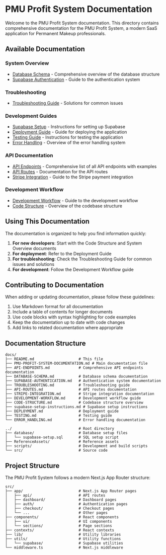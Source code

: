 # PMU Profit System Documentation

Welcome to the PMU Profit System documentation. This directory contains comprehensive documentation for the PMU Profit System, a modern SaaS application for Permanent Makeup professionals.

## Available Documentation

### System Overview
- [Database Schema](DATABASE-SCHEMA.md) - Comprehensive overview of the database structure
- [Supabase Authentication](SUPABASE-AUTHENTICATION.md) - Guide to the authentication system

### Troubleshooting
- [Troubleshooting Guide](TROUBLESHOOTING.md) - Solutions for common issues

### Development Guides
- [Supabase Setup](supabase-setup-instructions.md) - Instructions for setting up Supabase
- [Deployment Guide](DEPLOYMENT.md) - Guide for deploying the application
- [Testing Guide](TESTING.md) - Instructions for testing the application
- [Error Handling](ERROR_HANDLING.md) - Overview of the error handling system

### API Documentation
- [API Endpoints](API-ENDPOINTS.md) - Comprehensive list of all API endpoints with examples
- [API Routes](API-ROUTES.md) - Documentation for the API routes
- [Stripe Integration](STRIPE-INTEGRATION.md) - Guide to the Stripe payment integration

### Development Workflow
- [Development Workflow](DEVELOPMENT-WORKFLOW.md) - Guide to the development workflow
- [Code Structure](CODE-STRUCTURE.md) - Overview of the codebase structure

## Using This Documentation

The documentation is organized to help you find information quickly:

1. **For new developers**: Start with the Code Structure and System Overview documents
2. **For deployment**: Refer to the Deployment Guide
3. **For troubleshooting**: Check the Troubleshooting Guide for common issues and solutions
4. **For development**: Follow the Development Workflow guide

## Contributing to Documentation

When adding or updating documentation, please follow these guidelines:

1. Use Markdown format for all documentation
2. Include a table of contents for longer documents
3. Use code blocks with syntax highlighting for code examples
4. Keep the documentation up to date with code changes
5. Add links to related documentation where appropriate

## Documentation Structure

```
docs/
├── README.md                    # This file
├── PMU-PROFIT-SYSTEM-DOCUMENTATION.md # Main documentation file
├── API-ENDPOINTS.md             # Comprehensive API endpoints documentation
├── DATABASE-SCHEMA.md           # Database schema documentation
├── SUPABASE-AUTHENTICATION.md   # Authentication system documentation
├── TROUBLESHOOTING.md           # Troubleshooting guide
├── API-ROUTES.md                # API routes documentation
├── STRIPE-INTEGRATION.md        # Stripe integration documentation
├── DEVELOPMENT-WORKFLOW.md      # Development workflow guide
├── CODE-STRUCTURE.md            # Codebase structure overview
├── supabase-setup-instructions.md # Supabase setup instructions
├── DEPLOYMENT.md                # Deployment guide
├── TESTING.md                   # Testing guide
└── ERROR_HANDLING.md            # Error handling documentation

../                              # Root directory
├── database/                    # Database setup files
│   └── supabase-setup.sql       # SQL setup script
├── ReferenceAssets/             # Reference assets
├── scripts/                     # Development and build scripts
└── src/                         # Source code
```

## Project Structure

The PMU Profit System follows a modern Next.js App Router structure:

```
src/
├── app/                         # Next.js App Router pages
│   ├── api/                     # API routes
│   ├── dashboard/               # Dashboard pages
│   ├── auth/                    # Authentication pages
│   ├── checkout/                # Checkout pages
│   └── ...                      # Other pages
├── components/                  # React components
│   ├── ui/                      # UI components
│   └── sections/                # Page sections
├── contexts/                    # React contexts
├── lib/                         # Utility libraries
├── utils/                       # Utility functions
│   └── supabase/                # Supabase utilities
└── middleware.ts                # Next.js middleware
``` 